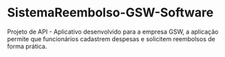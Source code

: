 # SistemaReembolso-GSW-Software
Projeto de API - Aplicativo desenvolvido para a empresa GSW, a aplicação permite que funcionários cadastrem despesas e solicitem reembolsos de forma prática.
